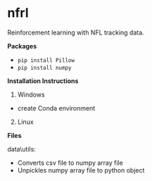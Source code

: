 # nfrl
Reinforcement learning with NFL tracking data.


**Packages**

 - `pip install Pillow`
 - `pip install numpy`

**Installation Instructions**

1. Windows
- create Conda environment

2. Linux

**Files**

data\utils: 
- Converts csv file to numpy array file
- Unpickles numpy array file to python object
